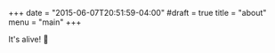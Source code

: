 +++
date = "2015-06-07T20:51:59-04:00"
#draft = true
title = "about"
menu = "main"
+++

It's alive! 🎉
